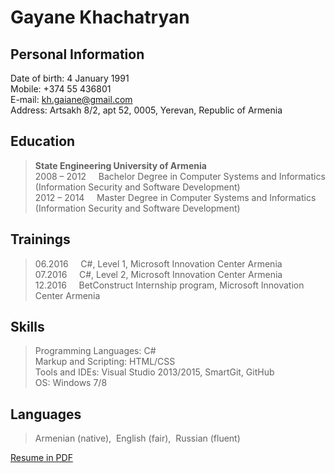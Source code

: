 # Gayane Khachatryan
## Personal Information
Date of birth: 4 January 1991 <br>
Mobile: +374 55 436801<br>
E-mail: kh.gaiane@gmail.com<br>
Address: Artsakh 8/2, apt 52, 0005, Yerevan, Republic of Armenia

## Education
>**State Engineering University of Armenia** <br>
2008 – 2012&nbsp;&nbsp;&nbsp;&nbsp;&nbsp;Bachelor Degree in Computer Systems and Informatics (Information Security and Software Development) <br>
2012 – 2014&nbsp;&nbsp;&nbsp;&nbsp;&nbsp;Master Degree in Computer Systems and Informatics (Information Security and Software Development)

## Trainings
>06.2016&nbsp;&nbsp;&nbsp;&nbsp;&nbsp;C#, Level 1, Microsoft Innovation Center Armenia<br>
>07.2016&nbsp;&nbsp;&nbsp;&nbsp;&nbsp;C#, Level 2, Microsoft Innovation Center Armenia<br>
>12.2016&nbsp;&nbsp;&nbsp;&nbsp;&nbsp;BetConstruct Internship program, Microsoft Innovation Center Armenia

## Skills
>Programming Languages: C# <br>
>Markup and Scripting: HTML/CSS<br>
>Tools and IDEs: Visual Studio 2013/2015, SmartGit, GitHub<br>
>OS: Windows 7/8


## Languages
>Armenian (native),&nbsp;&nbsp;English (fair),&nbsp;&nbsp;Russian (fluent)

[Resume in PDF](https://github.com/gkhachatryan/Resume/blob/master/CV_GayaneKhachatryan.pdf)


